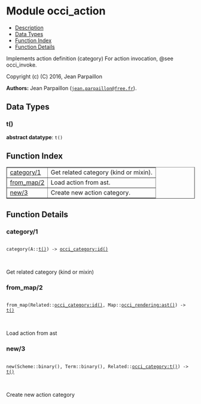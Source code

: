 

# Module occi_action #
* [Description](#description)
* [Data Types](#types)
* [Function Index](#index)
* [Function Details](#functions)

Implements action definition (category)
For action invocation, @see occi_invoke.

Copyright (c) (C) 2016, Jean Parpaillon

__Authors:__ Jean Parpaillon ([`jean.parpaillon@free.fr`](mailto:jean.parpaillon@free.fr)).

<a name="types"></a>

## Data Types ##




### <a name="type-t">t()</a> ###


__abstract datatype__: `t()`

<a name="index"></a>

## Function Index ##


<table width="100%" border="1" cellspacing="0" cellpadding="2" summary="function index"><tr><td valign="top"><a href="#category-1">category/1</a></td><td>Get related category (kind or mixin).</td></tr><tr><td valign="top"><a href="#from_map-2">from_map/2</a></td><td>Load action from ast.</td></tr><tr><td valign="top"><a href="#new-3">new/3</a></td><td>Create new action category.</td></tr></table>


<a name="functions"></a>

## Function Details ##

<a name="category-1"></a>

### category/1 ###

<pre><code>
category(A::<a href="#type-t">t()</a>) -&gt; <a href="occi_category.md#type-id">occi_category:id()</a>
</code></pre>
<br />

Get related category (kind or mixin)

<a name="from_map-2"></a>

### from_map/2 ###

<pre><code>
from_map(Related::<a href="occi_category.md#type-id">occi_category:id()</a>, Map::<a href="occi_rendering.md#type-ast">occi_rendering:ast()</a>) -&gt; <a href="#type-t">t()</a>
</code></pre>
<br />

Load action from ast

<a name="new-3"></a>

### new/3 ###

<pre><code>
new(Scheme::binary(), Term::binary(), Related::<a href="occi_category.md#type-t">occi_category:t()</a>) -&gt; <a href="#type-t">t()</a>
</code></pre>
<br />

Create new action category

